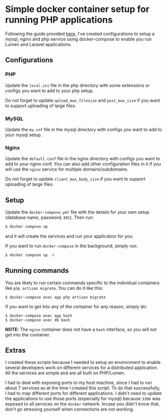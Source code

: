 # Simple docker container setup for running PHP applications

Following the guide provided [here](https://www.digitalocean.com/community/tutorials/how-to-set-up-laravel-nginx-and-mysql-with-docker-compose), I've created configurations to setup a mysql, nginx and php service using docker-compose to enable you run Lumen and Laravel applications.

## Configurations
### PHP
Update the `local.ini` file in the php directory with some extensions or configs you want to add to your php setup.

Do not forget to update `upload_max_filesize` and `post_max_size` if you want to support uploading of large files.

### MySQL
Update the `my.cnf` file in the mysql directory with configs you want to add to your mysql setup.

### Nginx
Update the `default.conf` file in the nginx directory with configs you want to add to your nginx conf. You can also add other configuration files in it if you will use the `nginx` service for multiple domains/subdomains. 

Do not forget to update `client_max_body_size` if you want to support uploading of large files.

## Setup
Update the `docker-compose.yml` file with the details for your own setup (database name, password, etc). Then run:
```bash
$ docker compose up
```
and it will create the services and run your application for you.

If you want to run `docker-compose` in the background, simply run:
```bash
$ docker compose up -d
```

## Running commands
You are likely to run certain commands specific to the individual containers like `php artisan migrate`. You can do it like this:
```
$ docker-compose exec app php artisan migrate
```

If you want to get into any of the container for any reason, simply do:
```
$ docker-compose exec app bash
$ docker-compose exec db bash
```

**NOTE:** The `nginx` container does not have a `bash` interface, so you will not get into the container.

## Extras
I created these scripts because I needed to setup an environment to enable several developers work on different services for a distributed application. All the services are simple and are all built on PHP/Lumen.

I had to deal with exposing ports to my host machine, since I had to run about 7 services as at the time I created this script. To do that successfully, I had to map different ports for different applications. I didn't need to update the applications to use those ports (especially for mysql) because `3306` was exposed to all services on the `docker` network. Incase you didn't know that, don't go stressing yourself when connections are not working.
